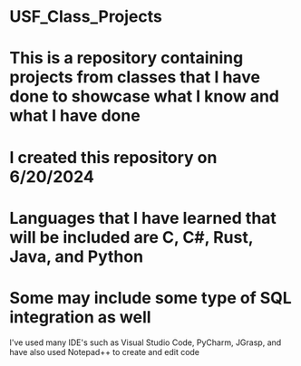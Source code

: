 # USF_Class_Projects
# This is a repository containing projects from classes that I have done to showcase what I know and what I have done
# I created this repository on 6/20/2024
# Languages that I have learned that will be included are C, C#, Rust, Java, and Python
# Some may include some type of SQL integration as well
I've used many IDE's such as Visual Studio Code, PyCharm, JGrasp, and have also used Notepad++ to create and edit code
